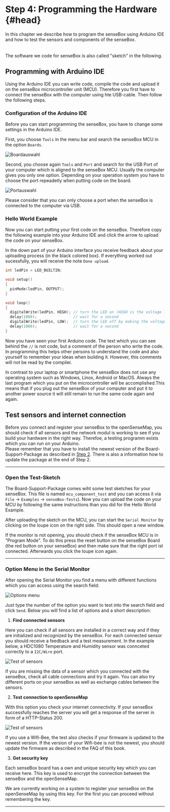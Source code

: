 # Step 4: Programming the Hardware {#head}
<div class="description"> In this chapter we describe how to program the senseBox using Arduino IDE and how to test the sensors and components of the senseBox.</div>

<div class="line">
    <br>
    <br>
</div>

<div class="box_info">
    <i class="fa fa-info fa-fw" aria-hidden="true" style="color: #42acf3;"></i>
  The software we code for senseBox is also called "sketch" in the following.
</div>



## Programming with Arduino IDE
Using the Arduino IDE you can write code, compile the code and upload it on the senseBox microcontroller unit (MCU). Therefore you first have to connect the senseBox with the computer using hte USB-cable. Then follow the following steps.

### Configuration of the Arduino IDE
Before you can start programming the senseBox, you have to change some settings in the Arduino IDE. 

First, you choose `Tools` in the menu bar and search the senseBox MCU in the option `Boards`.

![Boardauswahl](../../../pictures/select_board-en.png)

Second, you choose again `Tools` and `Port` and search for the USB Port of your computer which is aligned to the senseBox MCU. Usually the computer gives you only one option. Depending on your operation system you have to choose the port repeadetly when putting code on the board.

![Portauswahl](../../../pictures/select_port_en.png)

<div class="box_warning">
    <i class="fa fa-exclamation-circle fa-fw" aria-hidden="true" style="color: #f0ad4e"></i>
    Please consider that you can only choose a port when the senseBox is connected to the computer via USB. 
</div>

### Hello World Example
Now you can start putting your first code on the senseBox. Therefore copy the following example into your Arduino IDE and click the arrow to upload the code on your senseBox.

In the down part of your Arduino interface you receive feedback about your uploading process (in the black colored box). If everything worked out sucessfully, you will receive the note `Done upload`.

```cpp
int ledPin = LED_BUILTIN; 

void setup()
{
  pinMode(ledPin, OUTPUT);
}

void loop()
{
  digitalWrite(ledPin, HIGH); // turn the LED on (HIGH is the voltage level)
  delay(1000);                // wait for a second
  digitalWrite(ledPin, LOW);  // turn the LED off by making the voltage LOW
  delay(1000);                // wait for a second
}
```

Now you have seen your first Arduino code. The text which you can see behind the `//` is not code, but a comment of the person who write the code. In programming this helps other persons to understand the code and also yourself to remember your ideas when building it. However, this comments will not be read by the compiler. 

<div class="box_info">
    <i class="fa fa-info fa-fw" aria-hidden="true" style="color: #42acf3;"></i>
  In contrast to your laptop or smartphone the senseBox does not use any operating system such as Windows, Linox, Android or MacOS. Always the last program which you put on the microcontroller will be accomplished.This means that if you plug out the senseBox of your computer and put it to another power source it will still remain to run the same code again and again.
</div>

## Test sensors and internet connection
<div class="description">Before you connect and register your senseBox to the openSenseMap, you should check if all sensors and the network modul is working to see if you build your hardware in the right way. Therefoe, a testing programm exists which you can run on your Arduino. </div>

<div class="box_warning">
    <i class="fa fa-exclamation-circle fa-fw" aria-hidden="true" style="color: #f0ad4e"></i>
    Please remember that you have to install the newest version of the Board-Support-Package as described in <a href="board-support-packages-installieren.md">Step 2</a>. There is also a information how to update the package at the end of Step 2.
</div>

------
### Open the Test-Sketch
The Board-Support-Package comes wiht some test sketches for your senseBox. This file is named `mcu_component_test` and you can access it via `File` -> `Examples` -> `senseBox-Tests`). Now you can upload the code on your MCU by following the same instructions than you did for the Hello World Example.

After uploading the sketch on the MCU, you can start the `Serial Monitor` by clicking on the loupe icon on the right side. This should open a new window.

<div class="box_info">
    <i class="fa fa-info fa-fw" aria-hidden="true" style="color: #42acf3;"></i>
  If the monitor is not opening, you should check if the senseBox MCU is in "Program Mode". To do this press the reset button on the senseBox Board (the red button on your senseBox) and then make sure that the right port ist connected. Afterwards you click the loupe icon again.
</div>

------
### Option Menu in the Serial Monitor
After opening the Serial Monitor you find a menu with different functions which you can access using the search field:

![Options menu](../../../pictures/test_option-menu.png)

Just type the number of the option you want to test into the search field and click `Send`. Below you will find a list of options and a short description:

1. **Find connected sensors**

Here you can check if all sensors are installed in a correct way and if they are initialized and recognized by the senseBox. For each connected sensor you should receive a feedback and a test measurement. In the example below, a HDC1080 Temperature and Humidity sensor was connceted correctly to a `I2C/Wire` port.

  ![Test of sensors](../../../pictures/test_option1.png)

  <div class="box_info">
      <i class="fa fa-info fa-fw" aria-hidden="true" style="color: #42acf3;"></i>
     If you are missing the data of a sensor which you connected with the senseBox, check all cable connections and try it again. You can  also try different ports on your senseBox as well as exchange cables between the sensors.
  </div>

2. **Test connection to openSenseMap**

  With this option you check your internet connectivity. If your senseBox successfully reaches the server you will get a response of the server in form of a HTTP-Status 200.

  ![Test of sensors](../../../pictures/test_option2.png)

  <div class="box_info">
      <i class="fa fa-info fa-fw" aria-hidden="true" style="color: #42acf3;"></i>
     If you use a Wifi-Bee, the test also checks if your firmware is updated to the newest version. If the version of your Wifi-bee is not the newest, you should update the firmware as described in the FAQ of this book.
  </div>

3. **Get security key**

  Each senseBox board has a own and unique security key which you can receive here. This key is used to encrypt the connection between the senseBox and the openSenseMap.
  <div class="box_info">
      <i class="fa fa-info fa-fw" aria-hidden="true" style="color: #42acf3;"></i>
     We are currently working on a system to register your senseBox on the openSenseMap by using this key. For the first you can proceed without remembering the key.
  </div>

------







